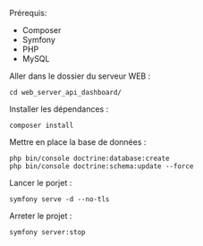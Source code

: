 Prérequis:
- Composer
- Symfony
- PHP
- MySQL

Aller dans le dossier du serveur WEB :
```
cd web_server_api_dashboard/
```

Installer les dépendances :
```
composer install
```

Mettre en place la base de données :
```
php bin/console doctrine:database:create
php bin/console doctrine:schema:update --force
```

Lancer le porjet :
```
symfony serve -d --no-tls
```

Arreter le projet :
```
symfony server:stop
```
